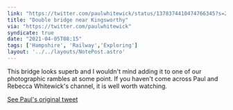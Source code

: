 ```yaml
---
link: "https://twitter.com/paulwhitewick/status/1378374410474766345?s=21"
title: "Double bridge near Kingsworthy"
via: "https://twitter.com/paulwhitewick"
syndicate: true
date: "2021-04-05T08:15"
tags: ['Hampshire', 'Railway','Exploring']
layout: '../../layouts/NotePost.astro'
---
```

This bridge looks superb and I wouldn't mind adding it to one of our photographic rambles at some point. If you haven't come across Paul and Rebecca Whitewick's channel, it is well worth watching. 

[See Paul's original tweet](https://twitter.com/paulwhitewick/status/1378374410474766345?s=21)